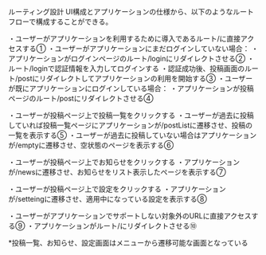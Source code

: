 ルーティング設計
UI構成とアプリケーションの仕様から、以下のようなルートフローで構成することができる。

・ユーザーがアプリケーションを利用するために導入であるルート/に直接アクセスする①
    ・ユーザーがアプリケーションにまだログインしていない場合：
        ・アプリケーションがログインページのルート/loginにリダイレクトさせる②
            ・ルート/loginで認証情報を入力してログインする
                ・認証成功後、投稿画面のルート/postにリダイレクトしてアプリケーションの利用を開始する③
    ・ユーザーが既にアプリケーションにログインしている場合：
        ・アプリケーションが投稿ページのルート/postにリダイレクトさせる④

・ユーザーが投稿ページ上で投稿一覧をクリックする
    ・ユーザーが過去に投稿していれば投稿一覧ページにアプリケーションが/postListに遷移させ、投稿の一覧を表示する⑤
    ・ユーザーが過去に投稿していない場合はアプリケーションが/emptyに遷移させ、空状態のページを表示する⑥

・ユーザーが投稿ページ上でお知らせをクリックする
    ・アプリケーションが/newsに遷移させ、お知らせをリスト表示したページを表示する⑦

・ユーザーが投稿ページ上で設定をクリックする
    ・アプリケーションが/setteingに遷移させ、適用中になっている設定を表示する⑧

・ユーザーがアプリケーションでサポートしない対象外のURLに直接アクセスする⑨
    ・アプリケーションがルート/にリダイレクトさせる⑩

*投稿一覧、お知らせ、設定画面はメニューから遷移可能な画面となっている